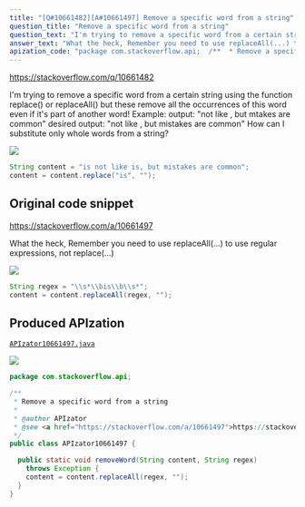 ```yaml
---
title: "[Q#10661482][A#10661497] Remove a specific word from a string"
question_title: "Remove a specific word from a string"
question_text: "I'm trying to remove a specific word from a certain string using the function replace() or replaceAll() but these remove all the occurrences of this word even if it's part of another word! Example: output: \"not like , but mtakes are common\" desired output: \"not like , but mistakes are common\" How can I substitute only whole words from a string?"
answer_text: "What the heck, Remember you need to use replaceAll(...) to use regular expressions, not replace(...)"
apization_code: "package com.stackoverflow.api;  /**  * Remove a specific word from a string  *  * @author APIzator  * @see <a href=\"https://stackoverflow.com/a/10661497\">https://stackoverflow.com/a/10661497</a>  */ public class APIzator10661497 {    public static void removeWord(String content, String regex)     throws Exception {     content = content.replaceAll(regex, \"\");   } }"
---
```


https://stackoverflow.com/q/10661482

I&#x27;m trying to remove a specific word from a certain string using the function replace() or replaceAll() but these remove all the occurrences of this word even if it&#x27;s part of another word!
Example:
output: &quot;not like , but mtakes are common&quot;
desired output: &quot;not like , but mistakes are common&quot;
How can I substitute only whole words from a string?


<div class="code-logo"><img src="/stackoverflow.png" /></div>

```java
String content = "is not like is, but mistakes are common";
content = content.replace("is", "");
```


## Original code snippet

https://stackoverflow.com/a/10661497

What the heck,
Remember you need to use replaceAll(...) to use regular expressions, not replace(...)

<div class="code-logo"><img src="/stackoverflow.png" /></div>

```java
String regex = "\\s*\\bis\\b\\s*";
content = content.replaceAll(regex, "");
```

## Produced APIzation

[`APIzator10661497.java`](https://github.com/pasqualesalza/apization/raw/main/data/search/APIzator10661497.java)

<div class="code-logo"><img src="/apizator.png" /></div>

```java
package com.stackoverflow.api;

/**
 * Remove a specific word from a string
 *
 * @author APIzator
 * @see <a href="https://stackoverflow.com/a/10661497">https://stackoverflow.com/a/10661497</a>
 */
public class APIzator10661497 {

  public static void removeWord(String content, String regex)
    throws Exception {
    content = content.replaceAll(regex, "");
  }
}

```